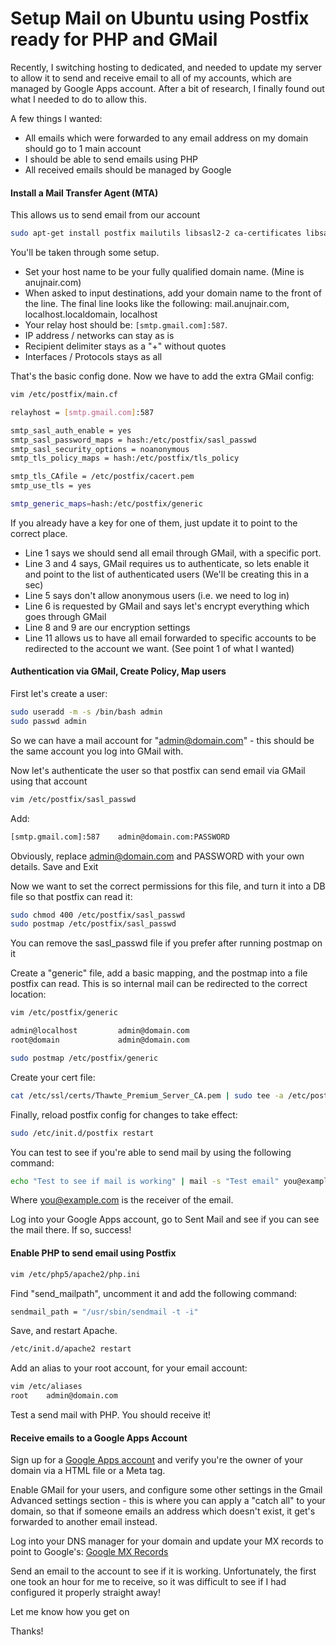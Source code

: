 # Setup Mail on Ubuntu using Postfix ready for PHP and GMail

Recently, I switching hosting to dedicated, and needed to update my server to allow it to send and receive email to all of my accounts, which are managed by Google Apps account. After a bit of research, I finally found out what I needed to do to allow this.

A few things I wanted:

* All emails which were forwarded to any email address on my domain should go to 1 main account
* I should be able to send emails using PHP
* All received emails should be managed by Google

#### Install a Mail Transfer Agent (MTA)

This allows us to send email from our account

```bash
sudo apt-get install postfix mailutils libsasl2-2 ca-certificates libsasl2-modules
```

You'll be taken through some setup.


* Set your host name to be your fully qualified domain name. (Mine is anujnair.com)
* When asked to input destinations, add your domain name to the front of the line. The final line looks like the following: mail.anujnair.com, localhost.localdomain, localhost
* Your relay host should be: `[smtp.gmail.com]:587`.
* IP address / networks can stay as is
* Recipient delimiter stays as a "+" without quotes
* Interfaces / Protocols stays as all

That's the basic config done. Now we have to add the extra GMail config:

```bash
vim /etc/postfix/main.cf

relayhost = [smtp.gmail.com]:587

smtp_sasl_auth_enable = yes
smtp_sasl_password_maps = hash:/etc/postfix/sasl_passwd
smtp_sasl_security_options = noanonymous
smtp_tls_policy_maps = hash:/etc/postfix/tls_policy

smtp_tls_CAfile = /etc/postfix/cacert.pem
smtp_use_tls = yes

smtp_generic_maps=hash:/etc/postfix/generic
```

If you already have a key for one of them, just update it to point to the correct place.


* Line 1 says we should send all email through GMail, with a specific port.
* Line 3 and 4 says, GMail requires us to authenticate, so lets enable it and point to the list of authenticated users (We'll be creating this in a sec)
* Line 5 says don't allow anonymous users (i.e. we need to log in)
* Line 6 is requested by GMail and says let's encrypt everything which goes through GMail
* Line 8 and 9 are our encryption settings
* Line 11 allows us to have all email forwarded to specific accounts to be redirected to the account we want. (See point 1 of what I wanted)

#### Authentication via GMail, Create Policy, Map users

First let's create a user:

```bash
sudo useradd -m -s /bin/bash admin
sudo passwd admin
```

So we can have a mail account for "admin@domain.com" - this should be the same account you log into GMail with.

Now let's authenticate the user so that postfix can send email via GMail using that account

```bash
vim /etc/postfix/sasl_passwd
```

Add:

```bash
[smtp.gmail.com]:587    admin@domain.com:PASSWORD
```

Obviously, replace admin@domain.com and PASSWORD with your own details. Save and Exit

Now we want to set the correct permissions for this file, and turn it into a DB file so that postfix can read it:

```bash
sudo chmod 400 /etc/postfix/sasl_passwd
sudo postmap /etc/postfix/sasl_passwd
```

You can remove the sasl_passwd file if you prefer after running postmap on it

Create a "generic" file, add a basic mapping, and the postmap into a file postfix can read. This is so internal mail can be redirected to the correct location:

```bash
vim /etc/postfix/generic

admin@localhost         admin@domain.com
root@domain             admin@domain.com

sudo postmap /etc/postfix/generic
```

Create your cert file:

```bash
cat /etc/ssl/certs/Thawte_Premium_Server_CA.pem | sudo tee -a /etc/postfix/cacert.pem
```

Finally, reload postfix config for changes to take effect:

```bash
sudo /etc/init.d/postfix restart
```

You can test to see if you're able to send mail by using the following command:

```bash
echo "Test to see if mail is working" | mail -s "Test email" you@example.com
```

Where you@example.com is the receiver of the email.

Log into your Google Apps account, go to Sent Mail and see if you can see the mail there.
If so, success!

#### Enable PHP to send email using Postfix

```bash
vim /etc/php5/apache2/php.ini
```

Find "send_mailpath", uncomment it and add the following command:

```bash
sendmail_path = "/usr/sbin/sendmail -t -i"
```

Save, and restart Apache.

```bash
/etc/init.d/apache2 restart
```

Add an alias to your root account, for your email account:

```bash
vim /etc/aliases
root    admin@domain.com
```

Test a send mail with PHP. You should receive it!

#### Receive emails to a Google Apps Account

Sign up for a [Google Apps account](http://admin.google.com) and verify you're the owner of your domain via a HTML file or a Meta tag.

Enable GMail for your users, and configure some other settings in the Gmail Advanced settings section - this is where you can apply a "catch all" to your domain, so that if someone emails an address which doesn't exist, it get's forwarded to another email instead.

Log into your DNS manager for your domain and update your MX records to point to Google's:
[Google MX Records](https://support.google.com/a/answer/174125?hl=en)

Send an email to the account to see if it is working. Unfortunately, the first one took an hour for me to receive, so it was difficult to see if I had configured it properly straight away!

Let me know how you get on

Thanks!
